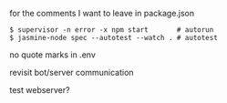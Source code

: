 for the comments I want to leave in package.json

    $ supervisor -n error -x npm start       # autorun
    $ jasmine-node spec --autotest --watch . # autotest

no quote marks in .env

revisit bot/server communication

test webserver?
